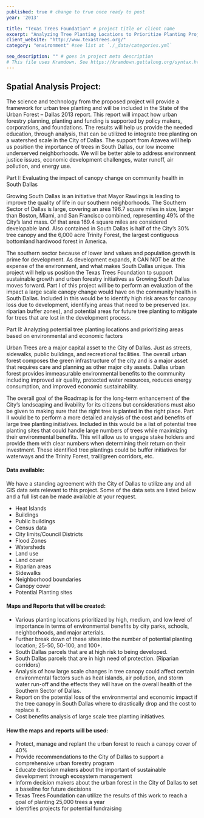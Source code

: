 ```yaml
---
published: true # change to true once ready to post
year: '2013'

title: "Texas Trees Foundation" # project title or client name
excerpt: "Analyzing Tree Planting Locations to Prioritize Planting Projects While Evaluating the Impact of Canopy Change in the City of Dallas" # shows on project list page
client_website: "http://www.texastrees.org/"
category: "environment" #see list at `./_data/categories.yml`

seo_description: "" # goes in project meta description
# This file uses Kramdown. See https://kramdown.gettalong.org/syntax.html for syntax
---
```


## Spatial Analysis Project:
The science and technology from the proposed project will provide a framework for urban tree planting and will be included in the State of the Urban Forest – Dallas 2013 report. This report will impact how urban forestry planning, planting and funding is supported by policy makers, corporations, and foundations. The results will help us provide the needed education, through analysis, that can be utilized to integrate tree planting on a watershed scale in the City of Dallas. The support from Azavea will help us position the importance of trees in South Dallas, our low income underserved neighborhoods. We will be better able to address environment justice issues, economic development challenges, water runoff, air pollution, and energy use.

Part I: Evaluating the impact of canopy change on community health in South Dallas

Growing South Dallas is an initiative that Mayor Rawlings is leading to improve the quality of life in our southern neighborhoods. The Southern Sector of Dallas is large, covering an area 196.7 square miles in size, larger than Boston, Miami, and San Francisco combined, representing 49% of the City’s land mass. Of that area 169.4 square miles are considered developable land. Also contained in South Dallas is half of the City’s 30% tree canopy and the 6,000 acre Trinity Forest, the largest contiguous bottomland hardwood forest in America.

The southern sector because of lower land values and population growth is prime for development. As development expands, it CAN NOT be at the expense of the environment, and what makes South Dallas unique. This project will help us position the Texas Trees Foundation to support sustainable growth and urban forestry initiatives as Growing South Dallas moves forward. Part I of this project will be to perform an evaluation of the impact a large scale canopy change would have on the community health in South Dallas. Included in this would be to identify high risk areas for canopy loss due to development, identifying areas that need to be preserved (ex. riparian buffer zones), and potential areas for future tree planting to mitigate for trees that are lost in the development process.

Part II: Analyzing potential tree planting locations and prioritizing areas based on environmental and economic factors

Urban Trees are a major capital asset to the City of Dallas. Just as streets, sidewalks, public buildings, and recreational facilities. The overall urban forest composes the green infrastructure of the city and is a major asset that requires care and planning as other major city assets. Dallas urban forest provides immeasurable environmental benefits to the community including improved air quality, protected water resources, reduces energy consumption, and improved economic sustainability.

The overall goal of the Roadmap is for the long-term enhancement of the City’s landscaping and livability for its citizens but considerations must also be given to making sure that the right tree is planted in the right place. Part II would be to perform a more detailed analysis of the cost and benefits of large tree planting initiatives. Included in this would be a list of potential tree planting sites that could handle large numbers of trees while maximizing their environmental benefits. This will allow us to engage stake holders and provide them with clear numbers when determining their return on their investment. These identified tree plantings could be buffer initiatives for waterways and the Trinity Forest, trail/green corridors, etc.

#### Data available:
We have a standing agreement with the City of Dallas to utilize any and all GIS data sets relevant to this project. Some of the data sets are listed below and a full list can be made available at your request.
- Heat Islands
- Buildings
- Public buildings
- Census data
- City limits/Council Districts
- Flood Zones
- Watersheds
- Land use
- Land cover
- Riparian areas
- Sidewalks
- Neighborhood boundaries
- Canopy cover
- Potential Planting sites

#### Maps and Reports that will be created:
- Various planting locations prioritized by high, medium, and low level of importance in terms of environmental benefits by city parks, schools, neighborhoods, and major arterials.
- Further break down of these sites into the number of potential planting location; 25-50, 50-100, and 100+.
- South Dallas parcels that are at high risk to being developed.
- South Dallas parcels that are in high need of protection. (Riparian corridors)
- Analysis of how large scale changes in tree canopy could affect certain environmental factors such as heat islands, air pollution, and storm water run-off and the effects they will have on the overall health of the Southern Sector of Dallas.
- Report on the potential loss of the environmental and economic impact if the tree canopy in South Dallas where to drastically drop and the cost to replace it.
- Cost benefits analysis of large scale tree planting initiatives.

#### How the maps and reports will be used:
- Protect, manage and replant the urban forest to reach a canopy cover of 40%
- Provide recommendations to the City of Dallas to support a comprehensive urban forestry program
- Educate decision makers about the important of sustainable development through ecosystem management
- Inform decision makers about the urban forest in the City of Dallas to set a baseline for future decisions
- Texas Trees Foundation can utilize the results of this work to reach a goal of planting 25,000 trees a year
- Identifies projects for potential fundraising
